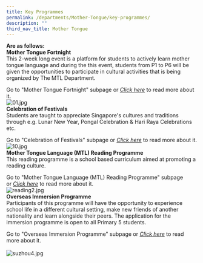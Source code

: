 ```yaml
---
title: Key Programmes
permalink: /departments/Mother-Tongue/key-programmes/
description: ""
third_nav_title: Mother Tongue
---
```

**Are as follows:**<br>
**Mother Tongue Fortnight**<br>This 2-week long event is a platform for students to actively learn mother tongue language and during the this event, students from P1 to P6 will be given the opportunities to participate in cultural activities that is being organized by The MTL Department.<br>

Go to "Mother Tongue Fortnight" subpage or _[Click here](https://sengkangpri-moe-edu-sg-admin.cwp.sg/departments/mother-tongue/key-programmes/mother-tongue-fortnight)_ to read more about it.<br> ![01.jpg](https://sengkangpri-moe-edu-sg-admin.cwp.sg/qql/slot/u532/Departments/Mother%20Tongue/Mother%20Tongue%20Fortnight%202022/01.jpg)<br>
**Celebration of Festivals**<br>Students are taught to appreciate Singapore's cultures and traditions through e.g. Lunar New Year, Pongal Celebration & Hari Raya Celebrations etc.<br>

Go to "Celebration of Festivals" subpage or _[Click here](https://sengkangpri-moe-edu-sg-admin.cwp.sg/departments/mother-tongue/key-programmes/celebration-of-festivals)_ to read more about it.<br> ![10.jpg](https://sengkangpri-moe-edu-sg-admin.cwp.sg/qql/slot/u532/Departments/Mother%20Tongue/Mother%20Tongue%20Festive%20Celebrations/10.jpg)<br>
**Mother Tongue Language (MTL) Reading Programme**<br>This reading programme is a school based curriculum aimed at promoting a reading culture.<br>

Go to "Mother Tongue Language (MTL) Reading Programme" subpage or _[Click here](https://sengkangpri-moe-edu-sg-admin.cwp.sg/departments/mother-tongue/key-programmes/mother-tongue-language-mtl-reading-programme)_ to read more about it.<br>
![reading2.jpg](https://sengkangpri-moe-edu-sg-admin.cwp.sg/qql/slot/u532/Departments/Mother%20Tongue/Key%20Programme/reading2.jpg)<br>
**Overseas Immersion Programme**<br> Participants of this programme will have the opportunity to experience school life in a different cultural setting, make new friends of another nationality and learn alongside their peers. The application for the immersion programme is open to all Primary 5 students.<br>

Go to "Overseas Immersion Programme" subpage or _[Click here](https://sengkangpri-moe-edu-sg-admin.cwp.sg/departments/mother-tongue/key-programmes/mother-tongue-language-mtl-reading-programme)_ to read more about it.<br>  
![suzhou4.jpg](https://sengkangpri-moe-edu-sg-admin.cwp.sg/qql/slot/u532/Departments/Mother%20Tongue/Key%20Programme/suzhou4.jpg)